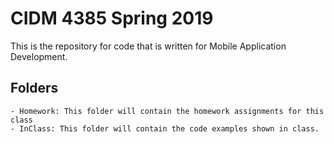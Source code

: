 # CIDM 4385 Spring 2019

This is the repository for code that is written for Mobile Application Development.

## Folders

    - Homework: This folder will contain the homework assignments for this class
    - InClass: This folder will contain the code examples shown in class.

